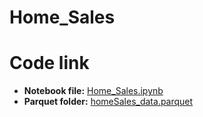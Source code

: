 # Home_Sales

# Code link
* **Notebook file:** [Home_Sales.ipynb](https://github.com/pallavitripathi3107/Home_Sales/blob/main/Home_Sales.ipynb)
* **Parquet folder:** [homeSales_data.parquet](https://github.com/pallavitripathi3107/Home_Sales/tree/main/homeSales_data.parquet)
